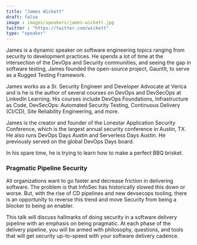 ```yaml
---
title: "James Wickett"
draft: false
image : images/speakers/james-wickett.jpg
twitter : "https://twitter.com/wickett"
type: "speaker"
---
```


James is a dynamic speaker on software engineering topics ranging from security to development practices. He spends a lot of time at the intersection of the DevOps and Security communities, and seeing the gap in software testing, James founded the open-source project, Gauntlt, to serve as a Rugged Testing Framework.

James works as a Sr. Security Engineer and Developer Advocate at Verica and is he is the author of several courses on DevOps and DevSecOps at LinkedIn Learning. His courses include DevOps Foundations, Infrastructure as Code, DevSecOps: Automated Security Testing, Continuous Delivery (CI/CD), Site Reliability Engineering, and more.

James is the creator and founder of the Lonestar Application Security Conference, which is the largest annual security conference in Austin, TX. He also runs DevOps Days Austin and Serverless Days Austin. He previously served on the global DevOps Days board.

In his spare time, he is trying to learn how to make a perfect BBQ brisket.

### Pragmatic Pipeline Security

All organizations want to go faster and decrease friction in delivering software. The problem is that InfoSec has historically slowed this down or worse. But, with the rise of CD pipelines and new devsecops tooling, there is an opportunity to reverse this trend and move Security from being a blocker to being an enabler.

This talk will discuss hallmarks of doing security in a software delivery pipeline with an emphasis on being pragmatic. At each phase of the delivery pipeline, you will be armed with philosophy, questions, and tools that will get security up-to-speed with your software delivery cadence.
